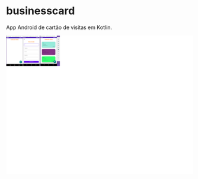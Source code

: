 # businesscard
 App Android de cartão de visitas em Kotlin.
 <p align=center>
    <img src=".github/imagem.png">
 </p>
